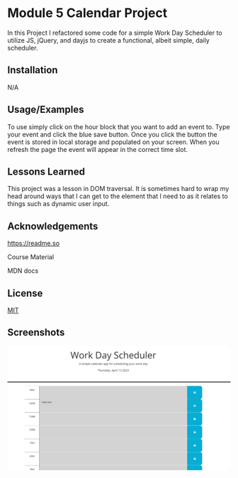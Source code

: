 
# Module 5 Calendar Project

In this Project I refactored some code for a simple Work Day Scheduler to utilize JS, jQuery, and dayjs to create a functional, albeit simple, daily scheduler.

## Installation

N/A
    
## Usage/Examples

To use simply click on the hour block that you want to add an event to.  Type your event and click the blue save button.  Once you click the button the event is stored in local storage and populated on your screen.  When you refresh the page the event will appear in the correct time slot.



## Lessons Learned

This project was a lesson in DOM traversal.  It is sometimes hard to wrap my head around ways that I can get to the element that I need to as it relates to things such as dynamic user input.
## Acknowledgements

https://readme.so

Course Material

MDN docs




## License

[MIT](https://choosealicense.com/licenses/mit/)


## Screenshots

![App Screenshot](./assets/images/AppSS.jpg)

